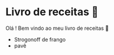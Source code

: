# Livro de receitas :cookie:

Olá ! Bem vindo ao meu livro de receitas :wave:

- Strogonoff de frango
- pavê


